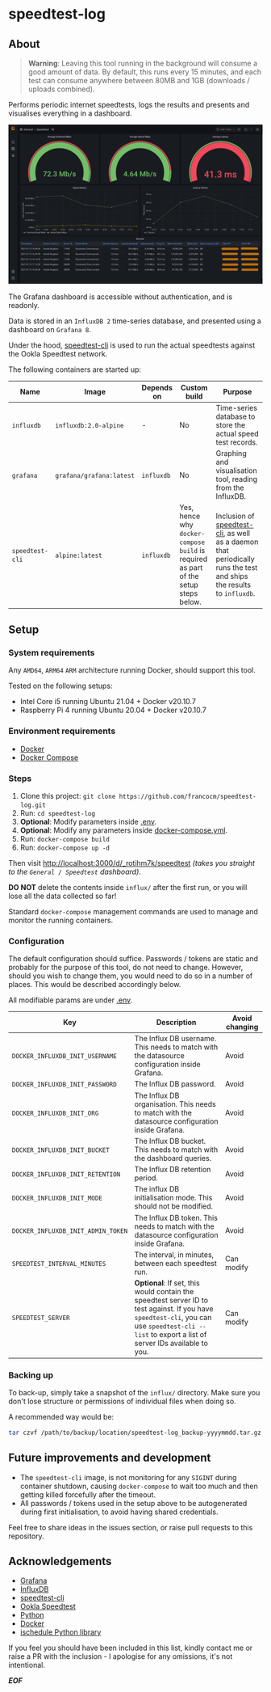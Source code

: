 # speedtest-log

## About

> **Warning**: Leaving this tool running in the background will consume a good amount of data. By default, this runs every 15 minutes, and each test can consume anywhere between 80MB and 1GB (downloads / uploads combined).

Performs periodic internet speedtests, logs the results and presents and visualises everything in a dashboard.

![Dashboard Sample](docs/dashboard.png)

The Grafana dashboard is accessible without authentication, and is readonly.

Data is stored in an `InfluxDB 2` time-series database, and presented using a dashboard on `Grafana 8`.

Under the hood, [speedtest-cli](https://github.com/sivel/speedtest-cli) is used to run the actual speedtests against the Ookla Speedtest network.

The following containers are started up:

| Name | Image | Depends on | Custom build | Purpose |
| -----| ----- | ---------- | ------------ | ------- | 
| `influxdb` | `influxdb:2.0-alpine` | - | No | Time-series database to store the actual speed test records. |
| `grafana` | `grafana/grafana:latest` | `influxdb` | No | Graphing and visualisation tool, reading from the InfluxDB. |
| `speedtest-cli` | `alpine:latest` | `influxdb` | Yes, hence why `docker-compose build` is required as part of the setup steps below. | Inclusion of [speedtest-cli](https://github.com/sivel/speedtest-cli), as well as a daemon that periodically runs the test and ships the results to `influxdb`. |

## Setup

### System requirements

Any `AMD64`, `ARM64` `ARM` architecture running Docker, should support this tool.

Tested on the following setups:
* Intel Core i5 running Ubuntu 21.04 + Docker v20.10.7
* Raspberry Pi 4 running Ubuntu 20.04 + Docker v20.10.7

### Environment requirements

* [Docker](https://docs.docker.com/engine/install/)
* [Docker Compose](https://docs.docker.com/compose/install/)

### Steps

1. Clone this project: `git clone https://github.com/francocm/speedtest-log.git`
2. Run: `cd speedtest-log`
3. **Optional**: Modify parameters inside [.env](.env).
4. **Optional**: Modify any parameters inside [docker-compose.yml](docker-compose.yml).
5. Run: `docker-compose build`
6. Run: `docker-compose up -d`

Then visit [http://localhost:3000/d/_rotihm7k/speedtest](http://localhost:3000d/_rotihm7k/speedtest) _(takes you straight to the `General / Speedtest` dashboard)_.

**DO NOT** delete the contents inside `influx/` after the first run, or you will lose all the data collected so far!

Standard `docker-compose` management commands are used to manage and monitor the running containers.

### Configuration

The default configuration should suffice. Passwords / tokens are static and probably for the purpose of this tool, do not need to change. However, should you wish to change them, you would need to do so in a number of places. This would be described accordingly below.

All modifiable params are under [.env](.env).

| Key | Description | Avoid changing |
| --- | ----------- | -------------- |
| `DOCKER_INFLUXDB_INIT_USERNAME` | The Influx DB username. This needs to match with the datasource configuration inside Grafana. | Avoid |
| `DOCKER_INFLUXDB_INIT_PASSWORD` | The Influx DB password. | Avoid |
| `DOCKER_INFLUXDB_INIT_ORG` | The Influx DB organisation. This needs to match with the datasource configuration inside Grafana. | Avoid |
| `DOCKER_INFLUXDB_INIT_BUCKET` | The Influx DB bucket. This needs to match with the dashboard queries. | Avoid |
| `DOCKER_INFLUXDB_INIT_RETENTION` | The Influx DB retention period. | Avoid |
| `DOCKER_INFLUXDB_INIT_MODE` | The influx DB initialisation mode. This should not be modified. | Avoid |
| `DOCKER_INFLUXDB_INIT_ADMIN_TOKEN` | The Influx DB token. This needs to match with the datasource configuration inside Grafana. | Avoid |
| `SPEEDTEST_INTERVAL_MINUTES` | The interval, in minutes, between each speedtest run. | Can modify |
| `SPEEDTEST_SERVER` | **Optional**: If set, this would contain the speedtest server ID to test against. If you have `speedtest-cli`, you can use `speedtest-cli --list` to export a list of server IDs available to you. | Can modify |

### Backing up

To back-up, simply take a snapshot of the `influx/` directory. Make sure you don't lose structure or permissions of individual files when doing so.

A recommended way would be:

```bash
tar czvf /path/to/backup/location/speedtest-log_backup-yyyymmdd.tar.gz influx/
```

## Future improvements and development

* The `speedtest-cli` image, is not monitoring for any `SIGINT` during container shutdown, causing `docker-compose` to wait too much and then getting killed forcefully after the timeout.
* All passwords / tokens used in the setup above to be autogenerated during first initialisation, to avoid having shared credentials.

Feel free to share ideas in the issues section, or raise pull requests to this repository.

## Acknowledgements

* [Grafana](https://grafana.com/)
* [InfluxDB](https://www.influxdata.com/)
* [speedtest-cli](https://github.com/sivel/speedtest-cli)
* [Ookla Speedtest](https://www.speedtest.net/)
* [Python](https://www.python.org/)
* [Docker](https://www.docker.com/)
* [ischedule Python library](https://github.com/aleksve/ischedule)

If you feel you should have been included in this list, kindly contact me or raise a PR with the inclusion - I apologise for any omissions, it's not intentional.

***EOF***   

